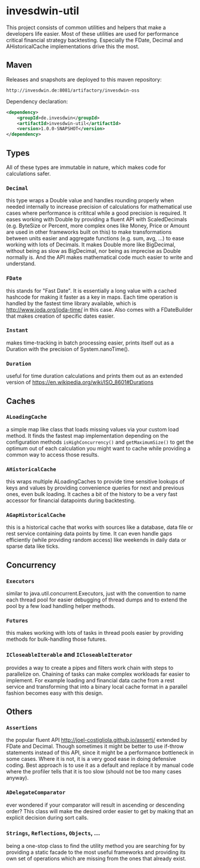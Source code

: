# invesdwin-util

This project consists of common utilities and helpers that make a developers life easier. Most of these utilities are used for performance critical financial strategy backtesting. Especially the FDate, Decimal and AHistoricalCache implementations drive this the most.

## Maven

Releases and snapshots are deployed to this maven repository:
```
http://invesdwin.de:8081/artifactory/invesdwin-oss
```

Dependency declaration:
```xml
<dependency>
	<groupId>de.invesdwin</groupId>
	<artifactId>invesdwin-util</artifactId>
	<version>1.0.0-SNAPSHOT</version>
</dependency>
```

## Types

All of these types are immutable in nature, which makes code for calculations safer.

### `Decimal` 
this type wraps a Double value and handles rounding properly when needed internally to increase precision of calculations for mathematical use cases where performance is crititcal while a good precision is required. It eases working with Double by providing a fluent API with ScaledDecimals (e.g. ByteSize or Percent, more complex ones like Money, Price or Amount are used in other frameworks built on this) to make transformations between units easier and aggregate functions (e.g. sum, avg, ...) to ease working with lots of Decimals. It makes Double more like BigDecimal, without being as slow as BigDecimal, nor being as imprecise as Double normally is. And the API makes mathematical code much easier to write and understand.
### `FDate`
this stands for "Fast Date". It is essentially a long value with a cached hashcode for making it faster as a key in maps. Each time operation is handled by the fastest time library available, which is http://www.joda.org/joda-time/ in this case. Also comes with a FDateBuilder that makes creation of specific dates easier.
### `Instant`
makes time-tracking in batch processing easier, prints itself out as a Duration with the precision of System.nanoTime().
### `Duration`
useful for time duration calculations and prints them out as an extended version of https://en.wikipedia.org/wiki/ISO_8601#Durations

## Caches
### `ALoadingCache`
a simple map like class that loads missing values via your custom load method. It finds the fastest map implementation depending on the configuration methods `isHighConcurrency()` and `getMaximumSize()` to get the optimum out of each calculation you might want to cache while providing a common way to access those results.
### `AHistoricalCache`
this wraps multiple ALoadingCaches to provide time sensitive lookups of keys and values by providing convenience queries for next and previous ones, even bulk loading. It caches a bit of the history to be a very fast accessor for financial datapoints during backtesting.
### `AGapHistoricalCache`
this is a historical cache that works with sources like a database, data file or rest service containing data points by time. It can even handle gaps efficiently (while providing random access) like weekends in daily data or sparse data like ticks. 

## Concurrency

### `Executors`
similar to java.util.concurrent.Executors, just with the convention to name each thread pool for easier debugging of thread dumps and to extend the pool by a few load handling helper methods. 
### `Futures`
this makes working with lots of tasks in thread pools easier by providing methods for bulk-handling those futures.
### `ICloseableIterable` and `ICloseableIterator`
provides a way to create a pipes and filters work chain with steps to parallelize on. Chaining of tasks can make complex workloads far easier to implement. For example loading and financial data cache from a rest service and transforming that into a binary local cache format in a parallel fashion becomes easy with this design.

## Others
### `Assertions`
the popular fluent API http://joel-costigliola.github.io/assertj/ extended by FDate and Decimal. Though sometimes it might be better to use if-throw statements instead of this API, since it might be a performance bottleneck in some cases. Where it is not, it is a very good ease in doing defensive coding. Best approach is to use it as a default and replace it by manual code where the profiler tells that it is too slow (should not be too many cases anyway).
### `ADelegateComparator`
ever wondered if your comparator will result in ascending or descending order? This class will make the desired order easier to get by making that an explicit decision during sort calls.
### `Strings`, `Reflections`, `Objects`, ...
being a one-stop class to find the utility method you are searching for by providing a static facade to the most useful frameworks and providing its own set of operations which are missing from the ones that already exist.
